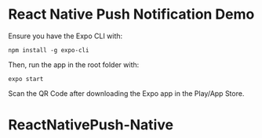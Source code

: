 # React Native Push Notification Demo

Ensure you have the Expo CLI with: 
```
npm install -g expo-cli
```
Then, run the app in the root folder with:
```
expo start
```
Scan the QR Code after downloading the Expo app in the Play/App Store.
# ReactNativePush-Native
